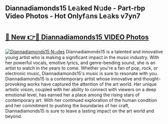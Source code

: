 ## Diannadiamonds15 Le𝚊ked N𝚞de - Part-rbp Video Photos - Hot Onlyf𝚊ns Le𝚊ks v7yn7

# <h2><a href="http://ab42602.deff.icu/?id=Diannadiamonds15">🔗 New 👉🔴 Diannadiamonds15 VIDEO Photos</a></h2>

[![Diannadiamonds15 N𝚞des](https://i.imgur.com/rIISA9y.gif)](http://ab42602.deff.icu/?id=Diannadiamonds15)
Diannadiamonds15 is a talented and innovative young artist who is making a significant impact in the music industry. With her powerful vocals, emotive lyrics, and genre-bending sound, she is an artist to watch in the years to come. Whether you're a fan of pop, rock, or electronic music, Diannadiamonds15's music is sure to resonate with you. Diannadiamonds15 is a contemporary artist whose innovative and thought-provoking works have captured the attention of the art world. Her unique artistic vision, coupled with her ability to connect with viewers on a deep emotional level, has earned her a place among the rising stars of contemporary art. With her continued exploration of the human condition and her commitment to pushing the boundaries of her craft, Diannadiamonds15 is sure to leave a lasting impact on the art world and beyond.
